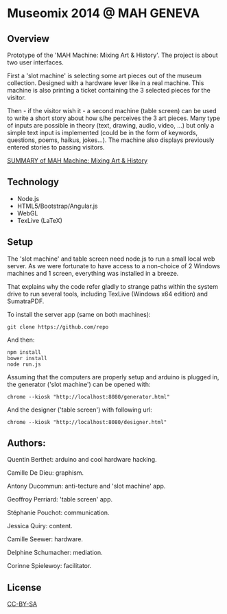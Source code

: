 # Museomix 2014 @ MAH GENEVA

## Overview

Prototype of the 'MAH Machine: Mixing Art & History'. The project is about two user interfaces.

First a 'slot machine' is selecting some art pieces out of the museum collection. Designed with a hardware lever like in a real machine. This machine is also printing a ticket containing the 3 selected pieces for the visitor.

Then - if the visitor wish it - a second machine (table screen) can be used to write a short story about how s/he perceives the 3 art pieces. Many type of inputs are possible in theory (text, drawing, audio, video, ...) but only a simple text input is implemented (could be in the form of keywords, questions, poems, haikus, jokes...). The machine also displays previously entered stories to passing visitors.

[SUMMARY of MAH Machine: Mixing Art & History](http://www.museomix.org/prototypes/mah-machine/)

## Technology

- Node.js
- HTML5/Bootstrap/Angular.js
- WebGL
- TexLive (LaTeX)

## Setup

The 'slot machine' and table screen need node.js to run a small local web server. As we were fortunate to have access to a non-choice of 2 Windows machines and 1 screen, everything was installed in a breeze.

That explains why the code refer gladly to strange paths within the system drive to run several tools, including TexLive (Windows x64 edition) and SumatraPDF.

To install the server app (same on both machines):

	git clone https://github.com/repo

And then:

	npm install
	bower install
	node run.js

Assuming that the computers are properly setup and arduino is plugged in, the generator ('slot machine') can be opened with:

	chrome --kiosk "http://localhost:8080/generator.html"

And the designer ('table screen') with following url:

	chrome --kiosk "http://localhost:8080/designer.html"

## Authors:

Quentin Berthet: arduino and cool hardware hacking.

Camille De Dieu: graphism.

Antony Ducommun: anti-tecture and 'slot machine' app.

Geoffroy Perriard: 'table screen' app.

Stéphanie Pouchot: communication.

Jessica Quiry: content.

Camille Seewer: hardware.

Delphine Schumacher: mediation.

Corinne Spielewoy: facilitator.

## License

[CC-BY-SA](http://creativecommons.org/licenses/by-sa/4.0/)
